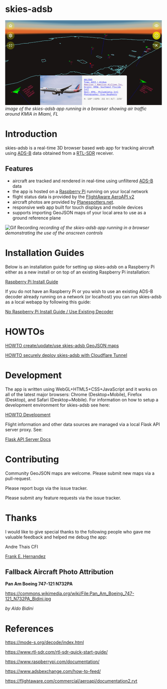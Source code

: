 # skies-adsb

![Screenshot](docs/screenshot.png)
_image of the skies-adsb app running in a browser showing air traffic around KMIA in Miami, FL_

# Introduction

skies-adsb is a real-time 3D browser based web app for tracking aircraft using [ADS-B](https://mode-s.org/decode/content/ads-b/1-basics.html) data obtained from a [RTL-SDR](https://www.rtl-sdr.com/about-rtl-sdr/) receiver.

## Features

- aircraft are tracked and rendered in real-time using unfiltered [ADS-B](https://mode-s.org/decode/content/ads-b/1-basics.html) data
- the app is hosted on a [Raspberry Pi](https://www.raspberrypi.org/) running on your local network
- flight status data is provided by the [FlightAware AeroAPI v2](https://flightaware.com/commercial/aeroapi/)
- aircraft photos are provided by [Planespotters.net](https://www.planespotters.net/).
- responsive web app built for touch displays and mobile devices
- supports importing GeoJSON maps of your local area to use as a ground reference plane

![Gif Recording](docs/skies-adsb-recording.gif)
_recording of the skies-adsb app running in a browser demonstrating the use of the onscreen controls_

# Installation Guides

Below is an installation guide for setting up skies-adsb on a Raspberry Pi either as a new install or on top of an existing Raspberry Pi installation:

[Raspberry Pi Install Guide](docs/RPI-INSTALL-GUIDE.md)

If you do not have an Raspberry Pi or you wish to use an existing ADS-B decoder already running on a network (or localhost) you can run skies-adsb as a local webapp by following this guide:

[No Raspberry Pi Install Guide / Use Existing Decoder](docs/LOCALHOST-INSTALL-GUIDE.md)

# HOWTOs

[HOWTO create/update/use skies-adsb GeoJSON maps](docs/GEOJSON-MAPS.md)

[HOWTO securely deploy skies-adsb with Cloudflare Tunnel](docs/CLOUDFLARE-TUNNEL.md)

# Development

The app is written using WebGL+HTML5+CSS+JavaScript and it works on all of the latest major browsers: Chrome (Desktop+Mobile), Firefox (Desktop), and Safari (Desktop+Mobile). For information on how to setup a development environment for skies-adsb see here:

[HOWTO Development](docs/DEVELOPMENT.md)

Flight information and other data sources are managed via a local Flask API server proxy. See:

[Flask API Server Docs](flask/README.md)

# Contributing

Community GeoJSON maps are welcome. Please submit new maps via a pull-request.

Please report bugs via the issue tracker.

Please submit any feature requests via the issue tracker.

# Thanks

I would like to give special thanks to the following people who gave me valuable feedback and helped me debug the app:

Andre Thais CFI

[Frank E. Hernandez](https://github.com/CodeMinion)

## Fallback Aircraft Photo Attribution

**Pan Am Boeing 747-121 N732PA**

https://commons.wikimedia.org/wiki/File:Pan_Am_Boeing_747-121_N732PA_Bidini.jpg

_by Aldo Bidini_

# References

https://mode-s.org/decode/index.html

https://www.rtl-sdr.com/rtl-sdr-quick-start-guide/

https://www.raspberrypi.com/documentation/

https://www.adsbexchange.com/how-to-feed/

https://flightaware.com/commercial/aeroapi/documentation2.rvt
